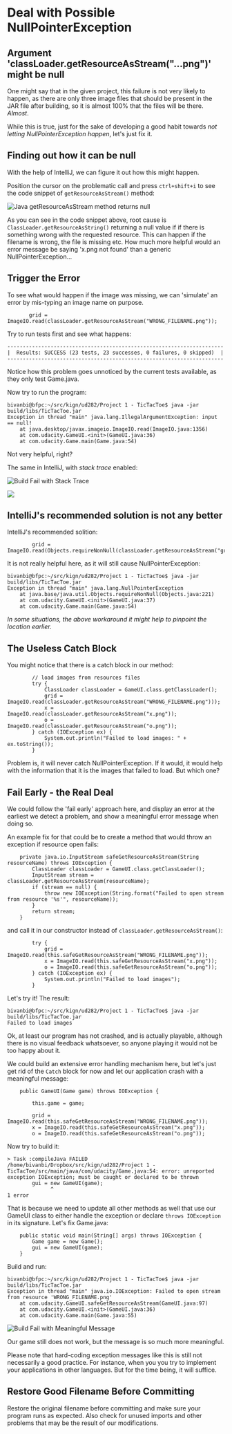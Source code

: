 # Deal with Possible NullPointerException

## Argument 'classLoader.getResourceAsStream("...png")' might be null
One might say that in the given project, this failure is not very likely to happen, as there are only three image files that should be
present in the JAR file after building, so it is almost 100% that the files will be there. *Almost*.

While this is true, just for the sake of developing a good habit towards *not letting NullPointerException happen*, let's just fix it.


## Finding out how it can be null
With the help of IntelliJ, we can figure it out how this might happen.

Position the cursor on the problematic call and press ```ctrl+shift+i``` to see the code snippet of
```getResourceAsStream()``` method:

![Java getResourceAsStream method returns null](../../resources/02/java-classloader-returning-null-instead-of-throwing-exception.png "Java getResourceAsStream method returns null")

As you can see in the code snippet above, root cause is ```ClassLoader.getResourceAsString()``` returning
a null value if if there is something wrong with the requested resource. This can happen if the filename
is wrong, the file is missing etc. How much more helpful would an error message be saying 'x.png not found'
than a generic NullPointerException...

## Trigger the Error

To see what would happen if the image was missing, we can 'simulate' an error by mis-typing an image name on purpose.

           grid = ImageIO.read(classLoader.getResourceAsStream("WRONG_FILENAME.png"));

Try to run tests first and see what happens:
```
----------------------------------------------------------------------
|  Results: SUCCESS (23 tests, 23 successes, 0 failures, 0 skipped)  |
----------------------------------------------------------------------
```

Notice how this problem goes unnoticed by the current tests available, as they only test Game.java.


Now try to run the program:
```
bivanbi@bfpc:~/src/kign/ud282/Project 1 - TicTacToe$ java -jar build/libs/TicTacToe.jar 
Exception in thread "main" java.lang.IllegalArgumentException: input == null!
	at java.desktop/javax.imageio.ImageIO.read(ImageIO.java:1356)
	at com.udacity.GameUI.<init>(GameUI.java:36)
	at com.udacity.Game.main(Game.java:54)
```
Not very helpful, right?

The same in IntelliJ, with *stack trace* enabled:

![Build Fail with Stack Trace](../../resources/02/java-build-fail-with-stack-trace.png "Build Fail with Stack Trace")



![]( "")

## IntelliJ's recommended solution is not any better

IntelliJ's recommended solition:

            grid = ImageIO.read(Objects.requireNonNull(classLoader.getResourceAsStream("grid.png")));

It is not really helpful here, as it will still cause NullPointerException:

```
bivanbi@bfpc:~/src/kign/ud282/Project 1 - TicTacToe$ java -jar build/libs/TicTacToe.jar 
Exception in thread "main" java.lang.NullPointerException
	at java.base/java.util.Objects.requireNonNull(Objects.java:221)
	at com.udacity.GameUI.<init>(GameUI.java:37)
	at com.udacity.Game.main(Game.java:54)
```


*In some situations, the above workaround it might help to pinpoint the location earlier.*

## The Useless Catch Block

You might notice that there is a catch block in our method:

```
        // load images from resources files
        try {
            ClassLoader classLoader = GameUI.class.getClassLoader();
            grid = ImageIO.read(classLoader.getResourceAsStream("WRONG_FILENAME.png")));
            x = ImageIO.read(classLoader.getResourceAsStream("x.png"));
            o = ImageIO.read(classLoader.getResourceAsStream("o.png"));
        } catch (IOException ex) {
            System.out.println("Failed to load images: " + ex.toString());
        }
```

Problem is, it will never catch NullPointerException. If it would, it would help with the information
that it is the images that failed to load. But which one?


## Fail Early - the Real Deal

We could follow the 'fail early' approach here, and display an error at the earliest we detect a problem, and
show a meaningful error message when doing so.

An example fix for that could be to create a method that would throw an exception if resource open fails:
```
    private java.io.InputStream safeGetResourceAsStream(String resourceName) throws IOException {
        ClassLoader classLoader = GameUI.class.getClassLoader();
        InputStream stream = classLoader.getResourceAsStream(resourceName);
        if (stream == null) {
            throw new IOException(String.format("Failed to open stream from resource '%s'", resourceName));
        }
        return stream;
    }
```

and call it in our constructor instead of ```classLoader.getResourceAsStream()```:
```
        try {
            grid = ImageIO.read(this.safeGetResourceAsStream("WRONG_FILENAME.png"));
            x = ImageIO.read(this.safeGetResourceAsStream("x.png"));
            o = ImageIO.read(this.safeGetResourceAsStream("o.png"));
        } catch (IOException ex) {
            System.out.println("Failed to load images");
        }
```

Let's try it!
The result:
```
bivanbi@bfpc:~/src/kign/ud282/Project 1 - TicTacToe$ java -jar build/libs/TicTacToe.jar 
Failed to load images
```

Ok, at least our program has not crashed, and is actually playable, although there is no visual feedback whatsoever,
so anyone playing it would not be too happy about it.

We could build an extensive error handling mechanism here, but let's just get rid of the ```Catch``` block for now and let
our application crash with a meaningful message:

```
    public GameUI(Game game) throws IOException {

        this.game = game;

        grid = ImageIO.read(this.safeGetResourceAsStream("WRONG_FILENAME.png"));
        x = ImageIO.read(this.safeGetResourceAsStream("x.png"));
        o = ImageIO.read(this.safeGetResourceAsStream("o.png"));
```

Now try to build it:
```
> Task :compileJava FAILED
/home/bivanbi/Dropbox/src/kign/ud282/Project 1 - TicTacToe/src/main/java/com/udacity/Game.java:54: error: unreported exception IOException; must be caught or declared to be thrown
        gui = new GameUI(game);
              ^
1 error
```

That is because we need to update all other methods as well that use our GameUI class to either handle the exception
or declare ```throws IOException``` in its signature. Let's fix Game.java:

```
    public static void main(String[] args) throws IOException {
        Game game = new Game();
        gui = new GameUI(game);
    }
```

Build and run:

```
bivanbi@bfpc:~/src/kign/ud282/Project 1 - TicTacToe$ java -jar build/libs/TicTacToe.jar 
Exception in thread "main" java.io.IOException: Failed to open stream from resource 'WRONG_FILENAME.png'
	at com.udacity.GameUI.safeGetResourceAsStream(GameUI.java:97)
	at com.udacity.GameUI.<init>(GameUI.java:36)
	at com.udacity.Game.main(Game.java:55)
```

![Build Fail with Meaningful Message](../../resources/02/intellij-failed-build-with-meaningful-message.png "Build Fail with Meaningful Message")


Our game still does not work, but the message is so much more meaningful.

Please note that hard-coding exception messages like this is still not necessarily a good practice. For instance,
when you you try to implement your applications in other languages. But for the time being, it will
suffice.

## Restore Good Filename Before Committing

Restore the original filename before committing and make sure your program runs as expected.
Also check for unused imports and other problems that may be the result of our modifications.






